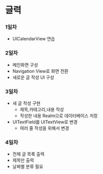 # 글력

### 1일차
- UICalendarView 연습

### 2일차
- 메인화면 구성
- Navigation View로 화면 전환
- 새로운 글 작성 UI 구성

### 3일차
- 새 글 작성 구현
  - 제목,카테고리,내용 작성
  - 작성한 내용 Realm으로 데이터베이스 저장
- UITextField를 UITextView로 변경
  - 여러 줄 작성을 위해서 변경

### 4일차
- 전체 글 목록 출력
 - 제목만 출력
 - 날짜별 분류 필요
